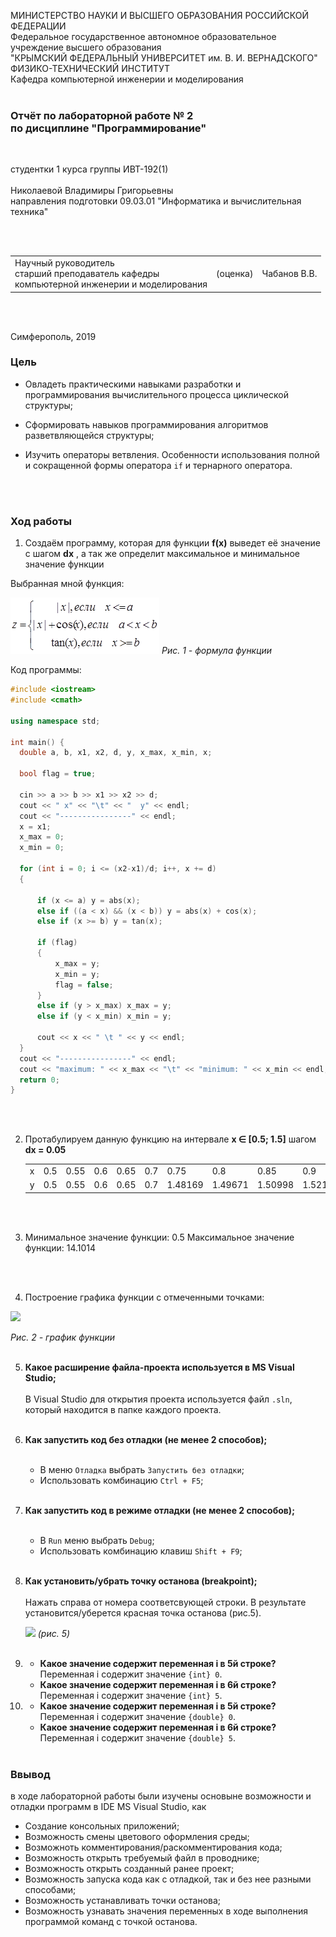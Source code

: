 МИНИСТЕРСТВО НАУКИ  И ВЫСШЕГО ОБРАЗОВАНИЯ РОССИЙСКОЙ ФЕДЕРАЦИИ  
Федеральное государственное автономное образовательное учреждение высшего образования  
"КРЫМСКИЙ ФЕДЕРАЛЬНЫЙ УНИВЕРСИТЕТ им. В. И. ВЕРНАДСКОГО"  
ФИЗИКО-ТЕХНИЧЕСКИЙ ИНСТИТУТ  
Кафедра компьютерной инженерии и моделирования
<br/><br/>
### Отчёт по лабораторной работе № 2<br/> по дисциплине "Программирование"
<br/>

студентки 1 курса группы ИВТ-192(1)  
<br/>Николаевой Владимиры Григорьевны
<br/>направления подготовки 09.03.01 "Информатика и вычислительная техника" 

<br/><br/>
<table>
<tr><td>Научный руководитель<br/> старший преподаватель кафедры<br/> компьютерной инженерии и моделирования</td>
<td>(оценка)</td>
<td>Чабанов В.В.</td>
</tr>
</table>
<br/><br/>

Симферополь, 2019

### Цель
* Овладеть практическими навыками разработки и программирования вычислительного процесса циклической структуры;

* Сформировать навыков программирования алгоритмов разветвляющейся структуры;

* Изучить операторы ветвления. Особенности использования полной и сокращенной формы оператора `if` и тернарного оператора.

<br/><br/>
### Ход работы

1. Создаём программу, которая для функции **f(x)** выведет её значение с шагом **dx** , а так же определит максимальное и минимальное значение функции 

   
  Выбранная мной функция:
  
  ![](img/formula.png) 
   *Рис. 1 - формула функции*
  
  

   Код программы:
  
  ```cpp
  #include <iostream>
  #include <cmath>
  
  using namespace std;
  
  int main() {
  	double a, b, x1, x2, d, y, x_max, x_min, x;
  
  	bool flag = true;
  
  	cin >> a >> b >> x1 >> x2 >> d;
  	cout << " x" << "\t" << "  y" << endl;
  	cout << "----------------" << endl;
  	x = x1;
  	x_max = 0;
  	x_min = 0;
  
  	for (int i = 0; i <= (x2-x1)/d; i++, x += d) 
  	{
  
  		if (x <= a) y = abs(x);
  		else if ((a < x) && (x < b)) y = abs(x) + cos(x);
  		else if (x >= b) y = tan(x);
  
  		if (flag) 
  		{
  			x_max = y;
  			x_min = y;
  			flag = false;
  		}
  		else if (y > x_max) x_max = y;
  		else if (y < x_min) x_min = y;
  
  		cout << x << " \t " << y << endl;
  	}
  	cout << "----------------" << endl;
  	cout << "maximum: " << x_max << "\t" << "minimum: " << x_min << endl;
  	return 0;
  }
  ```
  
  <br/><br/>
  
2. Протабулируем данную функцию на интервале **x ∈ [0.5; 1.5]** шагом **dx = 0.05**

   <table>
   <tr><td> x </td>
   <td>0.5</td><td>0.55</td><td>0.6</td><td>0.65</td><td>0.7</td><td>0.75</td><td>0.8</td><td>0.85</td><td>0.9</td><td>0.95</td><td>1</td><td>1.05</td><td>1.1</td><td>1.15</td><td>1.2</td><td>1.25</td><td>1.3</td><td>1.35</td><td>1.4</td><td>1.45</td><td>1.5</td>
   </tr>
   <tr><td> y </td>
   <td>0.5</td><td>0.55</td><td>0.6</td><td>0.65</td><td>0.7</td><td>1.48169</td><td>1.49671</td><td>1.50998</td><td>1.52161</td><td>1.53168</td><td>1.5403</td><td>1.54757</td><td>1.5536</td><td>1.55849</td><td>2.57215</td><td>3.00957</td><td>3.6021</td><td>4.45522</td><td>5.79788</td><td>8.23809</td><td>14.1014</td></tr>
   </table>

   <br/><br/>

3. Минимальное значение функции: 0.5
  Максимальное значение функции: 14.1014

  <br/><br/>

4. Построение графика функции с отмеченными точками:

  ![](img1/1.png)

  *Рис. 2 - график функции*
  <br/><br/>

5. **Какое расширение файла-проекта используется в MS Visual Studio;**
  <br/><br/>
  В Visual Studio для открытия проекта используется файл `.sln`, который находится в папке каждого проекта.
  <br/><br/>

6. **Как запустить код без отладки (не менее 2 способов);**
  <br/><br/>
   * В меню `Отладка` выбрать `Запустить без отладки`;
   * Использовать комбинацию `Ctrl + F5`;
  <br/><br/>

7. **Как запустить код в режиме отладки (не менее 2 способов);**
  <br/><br/>
   * В `Run` меню выбрать `Debug`;
   * Использовать комбинацию клавиш `Shift + F9`;
  <br/><br/>

8. **Как установить/убрать точку останова (breakpoint);**
  <br/><br/>
  Нажать справа от номера соответсвующей строки. В результате установится/уберется красная точка останова (рис.5).

   ![](img1/15.png)
   _(рис. 5)_
  <br/><br/>

9. 
    * **Какое значение содержит переменная i в 5й строке?**
        Переменная i содержит значение `{int} 0`.
    * **Какое значение содержит переменная i в 6й строке?**
        Переменная i содержит значение `{int} 5`.

10. 
    * **Какое значение содержит переменная i в 5й строке?**
        Переменная i содержит значение `{double} 0`.
    * **Какое значение содержит переменная i в 6й строке?**
        Переменная i содержит значение `{double} 5`.
    <br/><br/>

### Ввывод
в ходе лабораторной работы были изучены основыне возможности и отладки программ в IDE MS Visual Studio, как
* Создание консольных приложений;
* Возможность смены цветового оформления среды;
* Возможноть комментирования/раскомментирования кода;
* Возможность открыть требуемый файл в проводнике;
* Возможность открыть созданный ранее проект;
* Возможность запуска кода как с отладкой, так и без нее разными способами;
* Возможность устанавливать точки останова;
* Возможность узнавать значения переменных в ходе выполнения программой команд с точкой останова.